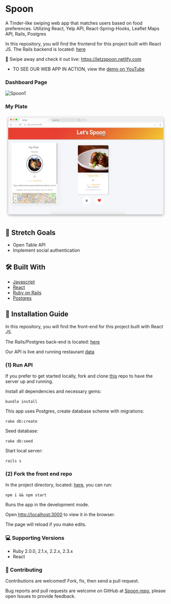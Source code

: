 # Spoon

A Tinder-like swiping web app that matches users based on food preferences. Utilizing React, Yelp API, React-Spring-Hooks, Leaflet Maps API, Rails, Postgres

In this repository, you will find the frontend for this project built with React JS. The Rails backend is located: [here](https://github.com/danherrera0/SPOON_Server)

📌 Swipe away and check it out live: https://letzspoon.netlify.com

- TO SEE OUR WEB APP IN ACTION, view the [demo on YouTube](https://www.youtube.com/watch?v=OA4ye_u4Gfc)

### Dashboard Page

![Spoon1](https://raw.githubusercontent.com/diaaanek/lets-spoon/master/public/spoon.png)

### My Plate

![Spoon2](https://raw.githubusercontent.com/diaaanek/SPOON/master/public/myplate.png)

## 🎯 Stretch Goals

- Open Table API
- Implement social authentication

## 🛠 Built With

- [Javascript](https://www.javascript.com/)
- [React](https://reactjs.org/)
- [Ruby on Rails](https://rubyonrails.org/)
- [Postgres](https://www.sqlite.org/)

## 📑 Installation Guide

In this repository, you will find the front-end for this project built with React JS.

The Rails/Postgres back-end is located: [here](https://github.com/danherrera0/SPOON_Server)

Our API is live and running restaurant [data](https://spoon-server.herokuapp.com/api/v1/restaurants)

### (1) Run API

If you prefer to get started locally, fork and clone [this](https://github.com/danherrera0/SPOON_Server) repo to have the server up and running.

Install all dependencies and necessary gems:

`bundle install`

This app uses Postgres, create database scheme with migrations:

`rake db:create`

Seed database:

`rake db:seed`

Start local server:

`rails s`

### (2) Fork the front end repo

In the project directory, located: [here](https://github.com/diaaanek/lets-spoon), you can run:

`npm i && npm start`

Runs the app in the development mode.

Open [http://localhost:3000](http://localhost:3000) to view it in the browser.

The page will reload if you make edits.<br>

### 💻 Supporting Versions

- Ruby 2.0.0, 2.1.x, 2.2.x, 2.3.x
- React

### 🤩 Contributing

Contributions are welcomed! Fork, fix, then send a pull request.

Bug reports and pull requests are welcome on GitHub at [Spoon repo](https://github.com/diaaanek/lets-spoon), please open Issues to provide feedback.
